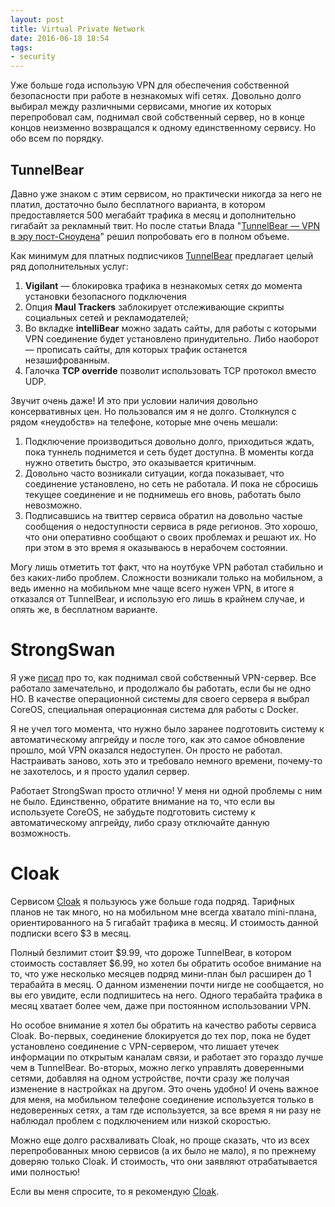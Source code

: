 ```yaml
---
layout: post
title: Virtual Private Network
date: 2016-06-18 18:54
tags:
- security
---
```

Уже больше года использую VPN для обеспечения собственной безопасности при работе в незнакомых wifi сетях. Довольно долго выбирал между различными сервисами, многие их которых перепробовал сам, поднимал свой собственный сервер, но в конце концов неизменно возвращался к одному единственному сервису. Но обо всем по порядку.

## TunnelBear

Давно уже знаком с этим сервисом, но практически никогда за него не платил, достаточно было бесплатного варианта, в котором предоставляется 500 мегабайт трафика в месяц и дополнительно гигабайт за рекламный твит. Но после статьи Влада "[TunnelBear — VPN в эру пост-Сноудена](http://macosworld.ru/tunnelbear-vpn-dla-mac/ "TunnelBear — VPN в эру пост-Сноудена")" решил попробовать его в полном объеме.

Как минимум для платных подписчиков [TunnelBear](https://www.tunnelbear.com) предлагает целый ряд дополнительных услуг:
1. **Vigilant** — блокировка трафика в незнакомых сетях до момента установки безопасного подключения
2. Опция **Maul Trackers** заблокирует отслеживающие скрипты социальных сетей и рекламодателей;
3. Во вкладке **intelliBear** можно задать сайты, для работы с которыми VPN соединение будет установлено принудительно. Либо наоборот — прописать сайты, для которых трафик останется незашифрованным.
4. Галочка **TCP override** позволит использовать TCP протокол вместо UDP.  

Звучит очень даже! И это при условии наличия довольно консервативных цен. Но пользовался им я не долго. Столкнулся с рядом «неудобств» на телефоне, которые мне очень мешали:
1. Подключение производиться довольно долго, приходиться ждать, пока туннель поднимется и сеть будет доступна. В моменты когда нужно ответить быстро, это оказывается критичным.
2. Довольно часто возникали ситуации, когда показывает, что соединение установлено, но сеть не работала. И пока не сбросишь текущее соединение и не поднимешь его вновь, работать было невозможно.
3. Подписавшись на твиттер сервиса обратил на довольно частые сообщения о недоступности сервиса в ряде регионов. Это хорошо, что они оперативно сообщают о своих проблемах и решают их. Но при этом в это время я оказываюсь в нерабочем состоянии.

Могу лишь отметить тот факт, что на ноутбуке VPN работал стабильно и без каких-либо проблем. Сложности возникали только на мобильном, а ведь именно на мобильном мне чаще всего нужен VPN, в итоге я отказался от TunnelBear, и использую его лишь в крайнем случае, и опять же, в бесплатном варианте.

# StrongSwan

Я уже [писал](https://www.juev.org/2016/02/12/docker-vpn/ "Свой VPN-сервер с использованием Docker") про то, как поднимал свой собственный VPN-сервер. Все работало замечательно, и продолжало бы работать, если бы не одно НО. В качестве операционной системы для своего сервера я выбрал CoreOS, специальная операционная система для работы с Docker.

Я не учел того момента, что нужно было заранее подготовить систему к автоматическому апгрейду и после того, как это самое обновление прошло, мой VPN оказался недоступен. Он просто не работал. Настраивать заново, хоть это и требовало немного времени, почему-то не захотелось, и я просто удалил сервер.

Работает StrongSwan просто отлично! У меня ни одной проблемы с ним не было. Единственно, обратите внимание на то, что если вы используете CoreOS, не забудьте подготовить систему к автоматическому апгрейду, либо сразу отключайте данную возможность.

# Cloak

Сервисом [Cloak](https://www.getcloak.com "Cloak VPN") я пользуюсь уже больше года подряд. Тарифных планов не так много, но на мобильном мне всегда хватало mini-плана, ориентированного на 5 гигабайт трафика в месяц. И стоимость данной подписки всего $3 в месяц. 

Полный безлимит стоит $9.99, что дороже TunnelBear, в котором стоимость составляет $6.99, но хотел бы обратить особое внимание на то, что уже несколько месяцев подряд мини-план был расширен до 1 терабайта в месяц. О данном изменении почти нигде не сообщается, но вы его увидите, если подпишитесь на него. Одного терабайта трафика в месяц хватает более чем, даже при постоянном использовании VPN.

Но особое внимание я хотел бы обратить на качество работы сервиса Cloak. Во-первых, соединение блокируется до тех пор, пока не будет установлено соединение с VPN-сервером, что лишает утечек информации по открытым каналам связи, и работает это гораздо лучше чем в TunnelBear. Во-вторых, можно легко управлять доверенными сетями, добавляя на одном устройстве, почти сразу же получая изменение в настройках на другом. Это очень удобно! И очень важное для меня, на мобильном телефоне соединение используется только в недоверенных сетях, а там где используется, за все время я ни разу не наблюдал проблем с подключением или низкой скоростью.

Можно еще долго расхваливать Cloak, но проще сказать, что из всех перепробованных мною сервисов (а их было не мало), я по прежнему доверяю только Cloak. И стоимость, что они заявляют отрабатывается ими полностью!

Если вы меня спросите, то я рекомендую [Cloak](https://www.getcloak.com "Cloak VPN").
